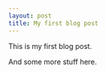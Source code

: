 ```yaml
---
layout: post
title: My first blog post
---
```


This is my first blog post.

And some more stuff here.